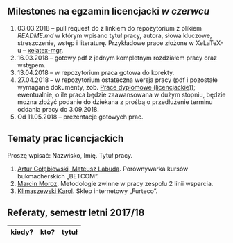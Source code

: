 ##  Milestones na egzamin licencjacki *w czerwcu*

1. 03.03.2018 – pull request do z linkiem do repozytorium z plikiem
  _README.md_ w którym wpisano tytuł pracy, autora, słowa kluczowe,
  streszczenie, wstęp i literaturę.
  Przykładowe prace złożone w XeLaTeX-u – [xelatex-mgr](https://github.com/wbzyl/xelatex-mgr).
1. 16.03.2018 – gotowy pdf z jednym kompletnym rozdziałem pracy oraz wstępem.
1. 13.04.2018 – w repozytorium praca gotowa do korekty.
1. 27.04.2018 – w repozytorium ostateczna wersja pracy (pdf i pozostałe wymagane
   dokumenty, zob. [Prace dyplomowe (licencjackie)](https://inf.ug.edu.pl/prace-dyplomowe-licencjackie));
   ewentualnie, o ile praca będzie zaawansowana w dużym stopniu, będzie można złożyć podanie do dziekana z prośbą
   o przedłużenie terminu oddania pracy do 3.09.2018.
1. Od 11.05.2018 – prezentacje gotowych prac.


## Tematy prac licencjackich

Proszę wpisać: Nazwisko, Imię. Tytuł pracy.

1. [Artur Gołębiewski, Mateusz Labuda](https://github.com/mlabuda2/licencjat). Porównywarka kursów bukmacherskich „BETCOM”.
1. [Marcin Moroz](https://github.com/mo-net/licencjacka). Metodologie zwinne w pracy zespołu 2 linii wsparcia.
1. [Klimaszewski Karol](https://github.com/KKlimaszewski1/licencjat). Sklep internetowy „Furteco”.


## Referaty, semestr letni 2017/18

| kiedy?     | kto?            | tytuł |
| :--------- | :-------------- | :---- |
